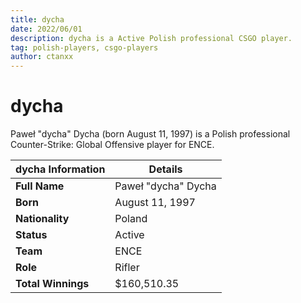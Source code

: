 ```yaml
---
title: dycha
date: 2022/06/01
description: dycha is a Active Polish professional CSGO player.
tag: polish-players, csgo-players
author: ctanxx
---
```


# dycha

Paweł "dycha" Dycha (born August 11, 1997) is a Polish professional Counter-Strike: Global Offensive player for ENCE.

| **dycha Information** | **Details**        |
| -------------------- | ------------------- |
| **Full Name**        | Paweł "dycha" Dycha |
| **Born**             | August 11, 1997     |
| **Nationality**      | Poland              |
| **Status**           | Active              |
| **Team**             | ENCE                |
| **Role**             | Rifler              |
| **Total Winnings**   | $160,510.35         |